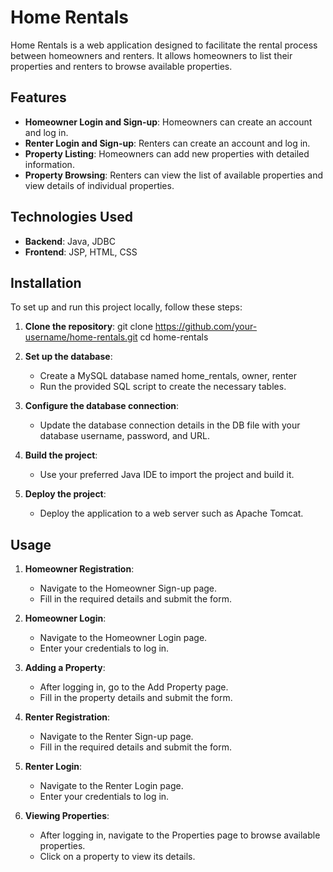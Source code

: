 # Home Rentals

Home Rentals is a web application designed to facilitate the rental process between homeowners and renters. It allows homeowners to list their properties and renters to browse available properties.

## Features

- **Homeowner Login and Sign-up**: Homeowners can create an account and log in.
- **Renter Login and Sign-up**: Renters can create an account and log in.
- **Property Listing**: Homeowners can add new properties with detailed information.
- **Property Browsing**: Renters can view the list of available properties and view details of individual properties.

## Technologies Used

- **Backend**: Java, JDBC
- **Frontend**: JSP, HTML, CSS

## Installation

To set up and run this project locally, follow these steps:

1. **Clone the repository**:
    git clone https://github.com/your-username/home-rentals.git
    cd home-rentals

2. **Set up the database**:
    - Create a MySQL database named home_rentals, owner, renter
    - Run the provided SQL script to create the necessary tables.

3. **Configure the database connection**:
    - Update the database connection details in the DB file with your database username, password, and URL.

4. **Build the project**:
    - Use your preferred Java IDE to import the project and build it.

5. **Deploy the project**:
    - Deploy the application to a web server such as Apache Tomcat.

## Usage

1. **Homeowner Registration**:
    - Navigate to the Homeowner Sign-up page.
    - Fill in the required details and submit the form.

2. **Homeowner Login**:
    - Navigate to the Homeowner Login page.
    - Enter your credentials to log in.

3. **Adding a Property**:
    - After logging in, go to the Add Property page.
    - Fill in the property details and submit the form.

4. **Renter Registration**:
    - Navigate to the Renter Sign-up page.
    - Fill in the required details and submit the form.

5. **Renter Login**:
    - Navigate to the Renter Login page.
    - Enter your credentials to log in.

6. **Viewing Properties**:
    - After logging in, navigate to the Properties page to browse available properties.
    - Click on a property to view its details.
